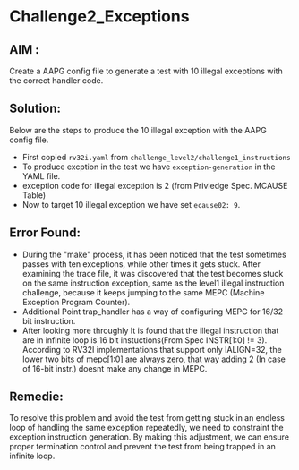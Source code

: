 # Challenge2_Exceptions

## AIM : 
Create a AAPG config file to generate a test with 10 illegal exceptions with the correct handler code.

## Solution:
  Below are the steps to produce the 10 illegal exception with the AAPG config file.
  - First copied `rv32i.yaml` from `challenge_level2/challenge1_instructions`
  - To produce excption in the test we have `exception-generation` in the YAML file.
  - exception code for illegal exception is 2 (from Privledge Spec. MCAUSE Table)
  - Now to target 10 illegal exception we have set  `ecause02: 9`.
## Error Found:
- During the "make" process, it has been noticed that the test sometimes passes with ten exceptions, while other times it gets stuck. After examining the trace file, it was discovered that the test becomes stuck on the same instruction exception, same as the level1 illegal instruction challenge, because it keeps jumping to the same MEPC (Machine Exception Program Counter).
- Additional Point trap_handler has a way of configuring MEPC for 16/32 bit instruction.
- After looking more throughly It is found that the illegal instruction that are in infinite loop is 16 bit instuctions(From Spec INSTR[1:0] != 3). According to RV32I implementations that support only IALIGN=32, the lower two bits of mepc[1:0] are always zero, that way adding 2 (In case of 16-bit instr.) doesnt make any change in MEPC.
## Remedie: 
To resolve this problem and avoid the test from getting stuck in an endless loop of handling the same exception repeatedly, we need to constraint the exception instruction generation. By making this adjustment, we can ensure proper termination control and prevent the test from being trapped in an infinite loop.